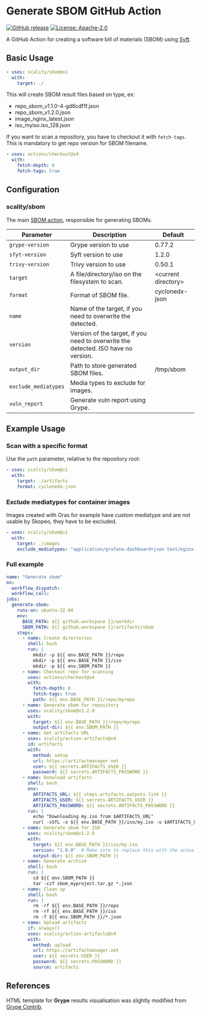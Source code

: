 # Generate SBOM GitHub Action

[![GitHub release](https://img.shields.io/github/release/scality/sbom.svg)](https://github.com/scality/sbom/releases/latest)
[![License: Apache-2.0](https://img.shields.io/badge/License-Apache%202.0-blue.svg)](https://github.com/anchore/sbom-action/blob/main/LICENSE)

A GitHub Action for creating a software bill of materials (SBOM)
using [Syft](https://github.com/anchore/syft).

## Basic Usage

```yaml
- uses: scality/sbom@v1
  with:
    target: ./
```

This will create SBOM result files based on type, ex: 

- repo_sbom_v1.1.0-4-gd6cdf1f.json
- repo_sbom_v1.2.0.json
- image_nginx_latest.json
- iso_myiso.iso_128.json

If you want to scan a repository, you have to checkout it with `fetch-tags`.
This is mandatory to get repo version for SBOM filename. 

```yaml
- uses: actions/checkout@v4  
  with:  
    fetch-depth: 0  
    fetch-tags: true  
```

## Configuration

### scality/sbom

The main [SBOM action](action.yml), responsible for generating SBOMs.

| Parameter                   | Description                                                                           | Default                |
| --------------------------- | ------------------------------------------------------------------------------------- | ---------------------- |
| `grype-version`             | Grype version to use                                                                  | 0.77.2                 |
| `sfyt-version`              | Syft version to use                                                                   | 1.2.0                  |
| `trivy-version`             | Trivy version to use                                                                  | 0.50.1                 |
| `target`                    | A file/directory/iso on the filesystem to scan.                                       | \<current directory>   |
| `format`                    | Format of SBOM file.                                                                  | cyclonedx-json         |
| `name`                      | Name of the target, if you need to overwrite the detected.                            |                        |
| `version`                   | Version of the target, if you need to overwrite the detected. ISO have no version.    |                        |
| `output_dir`                | Path to store generated SBOM files.                                                   | /tmp/sbom              |
| `exclude_mediatypes`        | Media types to exclude for images.                                                    |                        |
| `vuln_report`               | Generate vuln report using Grype.                                                     |                        |

## Example Usage

### Scan with a specific format

Use the `path` parameter, relative to the repository root:

```yaml
- uses: scality/sbom@v1
  with:
    target: ./artifacts
    format: cyclonedx-json
```

### Exclude mediatypes for container images

Images created with Oras for example have custom mediatype and are not usable
by Skopeo, they have to be excluded. 

```yaml
- uses: scality/sbom@v1
  with:
    target: ./images
    exclude_mediatypes: "application/grafana-dashboard+json text/nginx-conf-template"
```

### Full example

```yaml
name: "Generate sbom"
on:
  workflow_dispatch:
  workflow_call:
jobs:
  generate-sbom:
    runs-on: ubuntu-22.04
    env:
      BASE_PATH: ${{ github.workspace }}/workdir
      SBOM_PATH: ${{ github.workspace }}/artifacts/sbom
    steps:
      - name: Create directories
        shell: bash
        run: |
          mkdir -p ${{ env.BASE_PATH }}/repo
          mkdir -p ${{ env.BASE_PATH }}/iso
          mkdir -p ${{ env.SBOM_PATH }}
      - name: Checkout repo for scanning
        uses: actions/checkout@v4  
        with:  
          fetch-depth: 0  
          fetch-tags: true
          path: ${{ env.BASE_PATH }}/repo/myrepo
      - name: Generate sbom for repository
        uses: scality/sbom@v1.2.0
        with:
          target: ${{ env.BASE_PATH }}/repo/myrepo
          output-dir: ${{ env.SBOM_PATH }}
      - name: Get artifacts URL
        uses: scality/action-artifacts@v4
        id: artifacts
        with:
          method: setup
          url: https://artifactmanager.net
          user: ${{ secrets.ARTIFACTS_USER }}
          password: ${{ secrets.ARTIFACTS_PASSWORD }}
      - name: Donwload artifacts
        shell: bash
        env:
          ARTIFACTS_URL: ${{ steps.artifacts.outputs.link }}
          ARTIFACTS_USER: ${{ secrets.ARTIFACTS_USER }}
          ARTIFACTS_PASSWORD: ${{ secrets.ARTIFACTS_PASSWORD }}
        run: |
          echo "Downloading my.iso from $ARTIFACTS_URL"
          curl -sSfL -o ${{ env.BASE_PATH }}/iso/my.iso -u $ARTIFACTS_USER:$ARTIFACTS_PASSWORD $ARTIFACTS_URL/my.iso
      - name: Generate sbom for ISO
        uses: scality/sbom@v1.2.0
        with:
          target: ${{ env.BASE_PATH }}/iso/my.iso
          version: "1.0.0"  # Make sure to replace this with the actual ISO version
          output-dir: ${{ env.SBOM_PATH }}
      - name: Generate archive
        shell: bash
        run: |
          cd ${{ env.SBOM_PATH }}
          tar -czf sbom_myproject.tar.gz *.json
      - name: Clean up
        shell: bash
        run: |
          rm -rf ${{ env.BASE_PATH }}/repo
          rm -rf ${{ env.BASE_PATH }}/iso
          rm -f ${{ env.SBOM_PATH }}/*.json
      - name: Upload artifacts
        if: always()
        uses: scality/action-artifacts@v4
        with:
          method: upload
          url: https://artifactmanager.net
          user: ${{ secrets.USER }}
          password: ${{ secrets.PASSWORD }}
          source: artifacts
```

## References

HTML template for **Grype** results visualisation was slightly modified from [Grype Contrib](https://github.com/opt-nc/grype-contribs).

